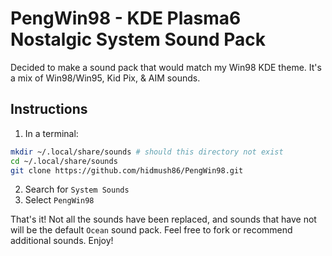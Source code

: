 # PengWin98 - KDE Plasma6 Nostalgic System Sound Pack
Decided to make a sound pack that would match my Win98 KDE theme. It's a mix of Win98/Win95, Kid Pix, & AIM sounds.


## Instructions
1. In a terminal:
```bash
mkdir ~/.local/share/sounds # should this directory not exist
cd ~/.local/share/sounds
git clone https://github.com/hidmush86/PengWin98.git
```
2. Search for `System Sounds`
3. Select `PengWin98`

That's it! Not all the sounds have been replaced, and sounds that have not will be the default `Ocean` sound pack. Feel free to fork or recommend additional sounds. Enjoy!
